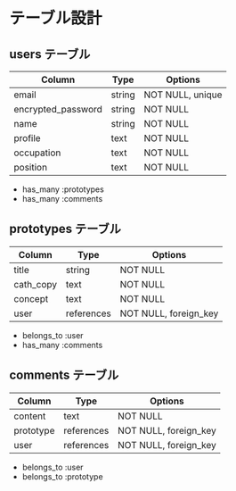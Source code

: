 # テーブル設計

## users テーブル

| Column             | Type   | Options          |
| ------------------ | ------ | ---------------- |
| email              | string | NOT NULL, unique |
| encrypted_password | string | NOT NULL         |
| name               | string | NOT NULL         |
| profile            | text   | NOT NULL         |
| occupation         | text   | NOT NULL         |
| position           | text   | NOT NULL         |

- has_many :prototypes
- has_many :comments

## prototypes テーブル

| Column   | Type       | Options               |
| -------- | ---------- | --------------------- |
| title    | string     | NOT NULL              |
|cath_copy | text       | NOT NULL              |
| concept  | text       | NOT NULL              |
| user     | references | NOT NULL, foreign_key |

- belongs_to :user
- has_many :comments 

## comments テーブル

| Column    | Type       | Options               |
| --------- | ---------- | --------------------- |
| content   | text       | NOT NULL              |
| prototype | references | NOT NULL, foreign_key |
| user      | references | NOT NULL, foreign_key |

- belongs_to :user
- belongs_to :prototype